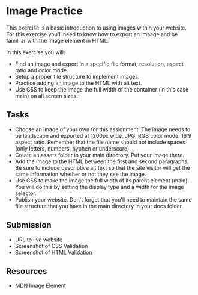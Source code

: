# Image Practice
This exercise is a basic introduction to using images within your website. For this exercise you'll need to know how to export an imaage and be famililar with the image element in HTML.

In this exercise you will:
- Find an image and export in a specific file format, resolution, aspect ratio and color mode.
- Setup a proper file structure to implement images.
- Practice adding an image to the HTML with alt text.
- Use CSS to keep the image the full width of the container (in this case main) on all screen sizes.

## Tasks
- Choose an image of your own for this assignment. The image needs to be landscape and exported at 1200px wide, JPG, RGB color mode, 16:9 aspect ratio. Remember that the file name should not include spaces (only letters, numbers, hyphen or underscore).
- Create an assets folder in your main directory. Put your image there.
- Add the image to the HTML between the first and second paragraphs. Be sure to include descriptive alt text so that the site visitor will get the same information whether or not they see the image.
- Use CSS to make the image the full width of its parent element (main). You will do this by setting the display type and a width for the image selector.
- Publish your website. Don't forget that you'll need to maintain the same file structure that you have in the main directory in your docs folder. 

## Submission
- URL to live website
- Screenshot of CSS Validation
- Screenshot of HTML Validation

## Resources
- [MDN Image Element](https://developer.mozilla.org/en-US/docs/Web/HTML/Element/img)
